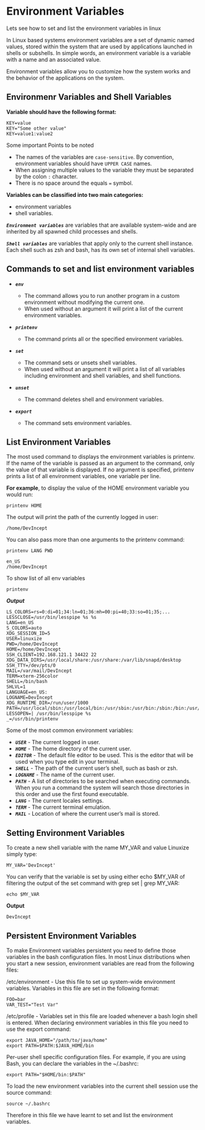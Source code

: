 # Environment Variables

Lets see how to set and list the environment variables in linux

In Linux based systems environment variables are a set of dynamic named values, 
stored within the system that are used by applications launched in shells or subshells. 
In simple words, an environment variable is a variable with a name and an associated value.

Environment variables allow you to customize how the system works and the behavior of the applications on the system.

## Environmenr Variables and Shell Variables

**Variable should have the following format:**

```
KEY=value
KEY="Some other value"
KEY=value1:value2
```

Some important Points to be noted
- The names of the variables are `case-sensitive`. By convention, environment variables should have `UPPER CASE` names.
- When assigning multiple values to the variable they must be separated by the colon `:` character.
- There is no space around the equals `=` symbol.

**Variables can be classified into two main categories:**

- environment variables
- shell variables.

**_`Environment variables`_** are variables that are available system-wide and are inherited by all spawned child processes and shells.

**_`Shell variables`_** are variables that apply only to the current shell instance. Each shell such as zsh and bash, has its own set of internal shell variables.

## Commands to set and list environment variables

- **_`env`_** 
   - The command allows you to run another program in a custom environment without modifying the current one. 
   - When used without an argument it will print a list of the current environment variables.
   
- **_`printenv`_** 
   - The command prints all or the specified environment variables.
   
- **_`set`_** 
   - The command sets or unsets shell variables. 
   - When used without an argument it will print a list of all variables including environment and shell variables, and shell functions.
   
- **_`unset`_** 
   - The command deletes shell and environment variables.
   
- **_`export`_** 
   - The command sets environment variables.

## List Environment Variables

The most used command to displays the environment variables is printenv. 
If the name of the variable is passed as an argument to the command, only the value of that variable is displayed. 
If no argument is specified, printenv prints a list of all environment variables, one variable per line.

**For example**, to display the value of the HOME environment variable you would run:

```
printenv HOME
```

The output will print the path of the currently logged in user:

```
/home/DevIncept
```

You can also pass more than one arguments to the printenv command:

```
printenv LANG PWD
```

```
en_US
/home/DevIncept
```

To show list of all env variables

```
printenv
```

**_Output_**

```
LS_COLORS=rs=0:di=01;34:ln=01;36:mh=00:pi=40;33:so=01;35;...
LESSCLOSE=/usr/bin/lesspipe %s %s
LANG=en_US
S_COLORS=auto
XDG_SESSION_ID=5
USER=linuxize
PWD=/home/DevIncept
HOME=/home/DevIncept
SSH_CLIENT=192.168.121.1 34422 22
XDG_DATA_DIRS=/usr/local/share:/usr/share:/var/lib/snapd/desktop
SSH_TTY=/dev/pts/0
MAIL=/var/mail/DevIncept
TERM=xterm-256color
SHELL=/bin/bash
SHLVL=1
LANGUAGE=en_US:
LOGNAME=DevIncept
XDG_RUNTIME_DIR=/run/user/1000
PATH=/usr/local/sbin:/usr/local/bin:/usr/sbin:/usr/bin:/sbin:/bin:/usr/games:/usr/local/games:/snap/bin
LESSOPEN=| /usr/bin/lesspipe %s
_=/usr/bin/printenv
```

Some of the most common environment variables:

- **_`USER`_** - The current logged in user.
- **_`HOME`_** - The home directory of the current user.
- **_`EDITOR`_** - The default file editor to be used. This is the editor that will be used when you type edit in your terminal.
- **_`SHELL`_** - The path of the current user’s shell, such as bash or zsh.
- **_`LOGNAME`_** - The name of the current user.
- **_`PATH`_** - A list of directories to be searched when executing commands. When you run a command the system will search those directories in this order and use the first found executable.
- **_`LANG`_** - The current locales settings.
- **_`TERM`_** - The current terminal emulation.
- **_`MAIL`_** - Location of where the current user’s mail is stored.


## Setting Environment Variables

To create a new shell variable with the name MY_VAR and value Linuxize simply type:

```
MY_VAR='DevIncept'
```

You can verify that the variable is set by using either echo $MY_VAR of filtering the output of the set command with grep set | grep MY_VAR:


```
echo $MY_VAR
```

**Output**

```
DevIncept
```

## Persistent Environment Variables

To make Environment variables persistent you need to define those variables in the bash configuration files. 
In most Linux distributions when you start a new session, environment variables are read from the following files:


/etc/environment - Use this file to set up system-wide environment variables. Variables in this file are set in the following format:

```
FOO=bar
VAR_TEST="Test Var"
```

/etc/profile - Variables set in this file are loaded whenever a bash login shell is entered. When declaring environment variables in this file you need to use the export command:

```
export JAVA_HOME="/path/to/java/home"
export PATH=$PATH:$JAVA_HOME/bin
```
Per-user shell specific configuration files. For example, if you are using Bash, you can declare the variables in the ~/.bashrc:

```
export PATH="$HOME/bin:$PATH"
```

To load the new environment variables into the current shell session use the source command:

```
source ~/.bashrc
```

Therefore in this file we have learnt to set and list the environment variables.
